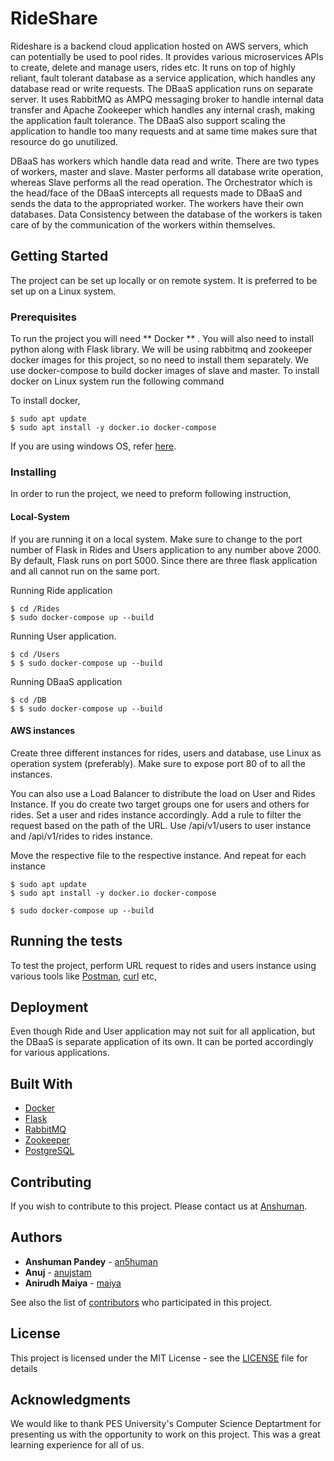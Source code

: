 # RideShare

Rideshare is a backend cloud application hosted on AWS servers, which can potentially be used to pool rides. It provides various microservices APIs to create, delete and manage users, rides etc. It runs on top of highly reliant, fault tolerant database as a service application, which handles any database read or write requests. The DBaaS application runs on separate server. It uses RabbitMQ as AMPQ messaging broker to handle internal data transfer and Apache Zookeeper which handles any internal crash, making the application fault tolerance. The DBaaS also support scaling the application to handle too many requests and at same time makes sure that resource do go unutilized. 

DBaaS has workers which handle data read and write. There are two types of workers, master and slave. Master performs all database write operation, whereas Slave performs all the read operation. The Orchestrator which is the head/face of the DBaaS intercepts all requests made to DBaaS and sends the data to the appropriated worker. The workers have their own databases. Data Consistency between the database of the workers is taken care of by the communication of the workers within themselves.


## Getting Started

The project can be set up locally or on remote system. It is preferred to be set up on a Linux system.   

### Prerequisites

To run the project you will need ** Docker ** . You will also need to install python along with Flask library. We will be using rabbitmq and zookeeper docker images for this project, so no need to install them separately. We use docker-compose to build docker images of slave and master. To install docker on Linux system run the following command

To install docker,
```
$ sudo apt update
$ sudo apt install -y docker.io docker-compose
```

If you are using windows OS, refer [here](https://docs.docker.com/docker-for-windows/install/).

### Installing

In order to run the project, we need to preform following instruction,

#### Local-System

If you are running it on a local system. Make sure to change to the port number of Flask in Rides and Users application to any number above 2000. By default, Flask runs on port 5000. Since there are three flask application and all cannot run on the same port.

Running Ride application
```
$ cd /Rides
$ sudo docker-compose up --build
```

Running User application.
```
$ cd /Users
$ $ sudo docker-compose up --build
```

Running DBaaS application
```
$ cd /DB
$ $ sudo docker-compose up --build
```

#### AWS instances

Create three different instances for rides, users and database, use Linux as operation system (preferably). Make sure to expose port 80 of to all the instances.

You can also use a Load Balancer to distribute the load on User and Rides Instance.
If you do create two target groups one for users and others for rides. Set a user and rides instance accordingly. Add a rule to filter the request based on the path of the URL. Use /api/v1/users to user instance and /api/v1/rides to rides instance. 

Move the respective file to the respective instance.
And repeat for each instance
```
$ sudo apt update
$ sudo apt install -y docker.io docker-compose

$ sudo docker-compose up --build
```

## Running the tests

To test the project, perform URL request to rides and users instance using various tools like [Postman](https://www.postman.com/), [curl](https://curl.haxx.se/) etc,

## Deployment

Even though Ride and User application may not suit for all application, but the DBaaS is separate application of its own. It can be ported accordingly for various applications.

## Built With

* [Docker](https://www.docker.com/)
* [Flask](https://flask.palletsprojects.com/en/1.1.x/)
* [RabbitMQ](https://www.rabbitmq.com/)
* [Zookeeper](http://zookeeper.apache.org/)
* [PostgreSQL](https://www.postgresql.org/)

## Contributing

If you wish to contribute to this project. Please contact us at [Anshuman](anshumanpandey30799@gamil.com).

## Authors

* **Anshuman Pandey** - [an5human](https://github.com/An5human)
* **Anuj** - [anujstam](https://github.com/anujstam)
* **Anirudh Maiya** - [maiya](https://github.com/)

See also the list of [contributors](https://github.com/An5human/RideShare/contributors) who participated in this project.

## License

This project is licensed under the MIT License - see the [LICENSE](LICENSE) file for details

## Acknowledgments

We would like to thank PES University's Computer Science Deptartment for presenting us with the opportunity to work on this project. This was a great learning experience for all of us.

